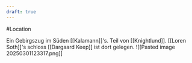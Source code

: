 ```yaml
---
draft: true
---
```

#Location 

Ein Gebirgszug im Süden [[Kalamann]]'s. 
Teil von [[Knightlund]]. [[Loren Soth]]'s schloss [[Dargaard Keep]] ist dort gelegen.
![[Pasted image 20250301123317.png]]